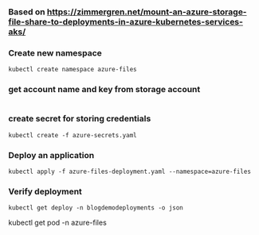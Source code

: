
### Based on https://zimmergren.net/mount-an-azure-storage-file-share-to-deployments-in-azure-kubernetes-services-aks/

### Create new namespace
```console
kubectl create namespace azure-files
```

### get account name and key from storage account
```console

```
###  create secret for storing credentials
```console
kubectl create -f azure-secrets.yaml
```

### Deploy an application
```console
kubectl apply -f azure-files-deployment.yaml --namespace=azure-files
```
### Verify deployment
```console
kubectl get deploy -n blogdemodeployments -o json
```

kubectl get pod -n azure-files